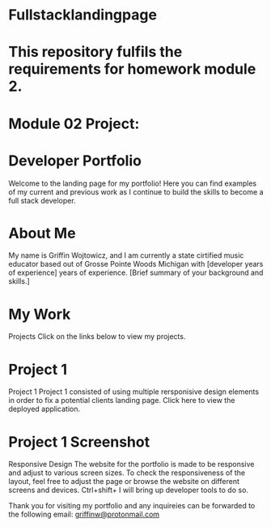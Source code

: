 
# Fullstacklandingpage

This repository fulfils the requirements for homework module 2.
=======

# Module 02 Project:

# Developer Portfolio
Welcome to the landing page for my portfolio! Here you can find examples of my current and previous work as I continue to build the skills to become a full stack developer.

# About Me
My name is Griffin Wojtowicz, and I am currently a state cirtified music educator based out of Grosse Pointe Woods Michigan   with [developer years of experience] years of experience. [Brief summary of your background and skills.]

# My Work
Projects
Click on the links below to view my projects.

# Project 1

Project 1<a name="project1"></a>
Project 1 consisted of using multiple rersponisive design elements in order to fix a potential clients landing page. Click here to view the deployed application.

# Project 1 Screenshot


Responsive Design
The website for the portfolio is made to be responsive and adjust to various screen sizes. To check the responsiveness of the layout, feel free to adjust the page or browse the website on different screens and devices. Ctrl+shift+ I will bring up developer tools to do so. 

Thank you for visiting my portfolio and any inquireies can be forwarded to the following email: griffinw@protonmail.com

